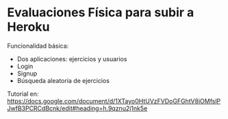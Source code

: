 # Evaluaciones Física para subir a Heroku

Funcionalidad básica:
* Dos aplicaciones: ejercicios y usuarios
* Login
* Signup
* Búsqueda aleatoria de ejercicios

Tutorial en:
https://docs.google.com/document/d/1XTayo0HtUVzFVDoGFGhtV8iOMfslPJwfB3PCRCdBcnk/edit#heading=h.9qznu2j1nk5e
